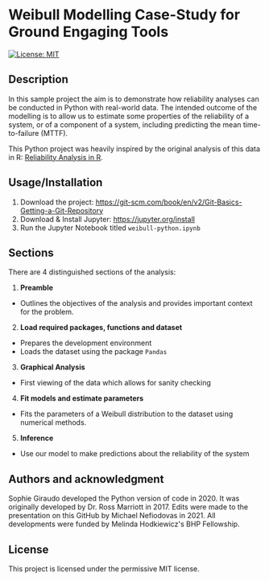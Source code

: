 # Weibull Modelling Case-Study for Ground Engaging Tools

[![License: MIT](https://img.shields.io/badge/License-MIT-yellow.svg)](https://opensource.org/licenses/MIT)

## Description
In this sample project the aim is to demonstrate how reliability analyses can be conducted in Python with real-world data.
The intended outcome of the modelling is to allow us to estimate some properties of the reliability of a system, or of a component of a system, including predicting the mean time-to-failure (MTTF).

This Python project was heavily inspired by the original analysis of this data in R: [Reliability Analysis in R](https://systemhealthlab.com/research-tools/example-of-a-reliability-analysis-in-r/).

## Usage/Installation
1. Download the project: https://git-scm.com/book/en/v2/Git-Basics-Getting-a-Git-Repository
2. Download & Install Jupyter: https://jupyter.org/install
3. Run the Jupyter Notebook titled `weibull-python.ipynb`

## Sections
There are 4 distinguished sections of the analysis:
1. **Preamble**
  - Outlines the objectives of the analysis and provides important context for the problem.
2. **Load required packages, functions and dataset**
  - Prepares the development environment
  - Loads the dataset using the package `Pandas`
3. **Graphical Analysis**
  - First viewing of the data which allows for sanity checking
4. **Fit models and estimate parameters**
  - Fits the parameters of a Weibull distribution to the dataset using numerical methods.
5. **Inference**
  - Use our model to make predictions about the reliability of the system

## Authors and acknowledgment
Sophie Giraudo developed the Python version of code in 2020. It was originally developed by Dr. Ross Marriott in 2017. Edits were made to the presentation on this GitHub by Michael Nefiodovas in 2021. All developments were funded by Melinda Hodkiewicz's BHP Fellowship. 

## License
This project is licensed under the permissive MIT license.
